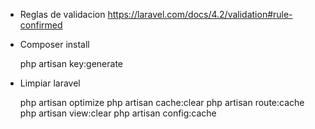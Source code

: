 - Reglas de validacion
    https://laravel.com/docs/4.2/validation#rule-confirmed

- Composer install

    php artisan key:generate 

- Limpiar laravel

    php artisan optimize
    php artisan cache:clear
    php artisan route:cache
    php artisan view:clear
    php artisan config:cache